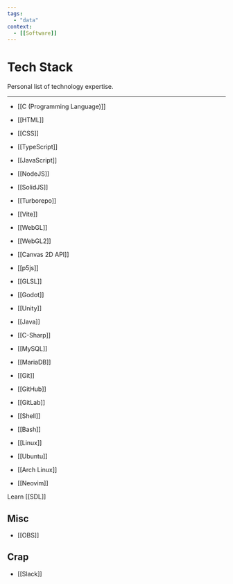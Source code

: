```yaml
---
tags:
  - "data"
context:
  - [[Software]]
---
```


# Tech Stack

Personal list of technology expertise.

---

- [[C (Programming Language)]]

- [[HTML]]
- [[CSS]]

- [[TypeScript]]
- [[JavaScript]]

- [[NodeJS]]
- [[SolidJS]]
- [[Turborepo]]
- [[Vite]]

- [[WebGL]]
- [[WebGL2]]
- [[Canvas 2D API]]
- [[p5js]]

- [[GLSL]]

- [[Godot]]
- [[Unity]]

- [[Java]]
- [[C-Sharp]]

- [[MySQL]]
- [[MariaDB]]

- [[Git]]

- [[GitHub]]
- [[GitLab]]

- [[Shell]]
- [[Bash]]

- [[Linux]]
- [[Ubuntu]]
- [[Arch Linux]]

- [[Neovim]]

Learn [[SDL]]

## Misc

- [[OBS]]

## Crap

- [[Slack]]
